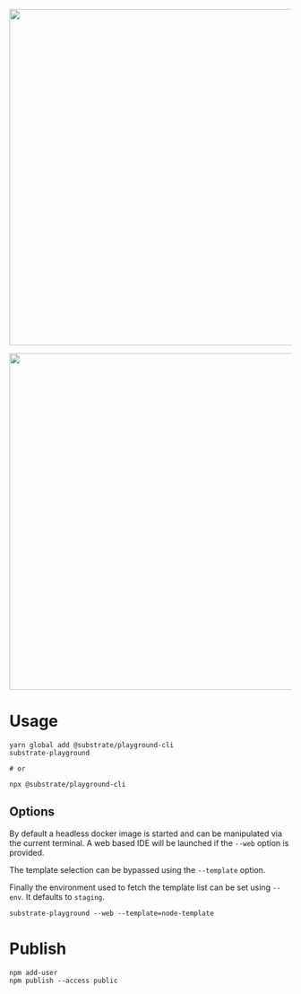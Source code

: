 

<p align="center">
  <img width="600" src="https://cdn.rawgit.com/paritytech/substrate-playground/develop/cli/assets/no-web.svg">
</p>

<p align="center">
  <img width="600" src="https://cdn.rawgit.com/paritytech/substrate-playground/develop/cli/assets/web.svg">
</p>

# Usage

```shell
yarn global add @substrate/playground-cli
substrate-playground

# or

npx @substrate/playground-cli
```

## Options

By default a headless docker image is started and can be manipulated via the current terminal.
A web based IDE will be launched if the `--web` option is provided.

The template selection can be bypassed using the `--template` option.

Finally the environment used to fetch the template list can be set using `--env`. It defaults to `staging`.

```shell
substrate-playground --web --template=node-template
```

# Publish

```shell
npm add-user
npm publish --access public
```
